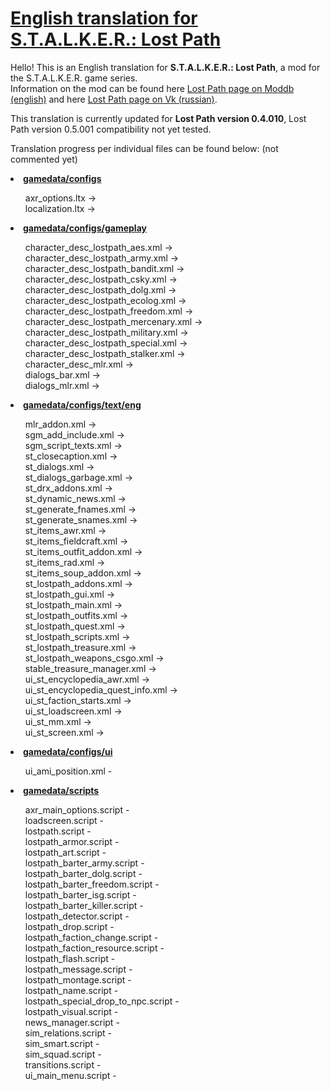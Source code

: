 <h1><a href="https://github.com/thorbits/lost-path-english-translation">English translation for S.T.A.L.K.E.R.: Lost Path</a></h1>

<p>Hello! This is an English translation for <b>S.T.A.L.K.E.R.: Lost Path</b>, a mod for the S.T.A.L.K.E.R. game series.<br>
Information on the mod can be found here <a href="http://www.moddb.com/mods/lost-path">Lost Path page on Moddb (english)</a> and here <a href="http://vk.com/lp_coc">Lost Path page on Vk (russian)</a>.</p>

<p>This translation is currently updated for <b>Lost Path version 0.4.010</b>, Lost Path version 0.5.001 compatibility not yet tested.</p>

<p>Translation progress per individual files can be found below: (not commented yet)</p>

<p><strong><li><a href="https://github.com/thorbits/lost-path-english-translation/tree/master/gamedata/configs">gamedata/configs</a></strong></p>
<ul>
axr_options.ltx &rarr;
<br />
localization.ltx &rarr;
<br /></ul>

<p><li><strong><a href="https://github.com/thorbits/lost-path-english-translation/tree/master/gamedata/configs/gameplay">gamedata/configs/gameplay</a></strong></p>
<ul style="list-style-type:circle">
character_desc_lostpath_aes.xml &rarr;
<br>
character_desc_lostpath_army.xml &rarr;
<br>
character_desc_lostpath_bandit.xml &rarr;
<br>
character_desc_lostpath_csky.xml &rarr;
<br>
character_desc_lostpath_dolg.xml &rarr;
<br>
character_desc_lostpath_ecolog.xml &rarr;
<br>
character_desc_lostpath_freedom.xml &rarr;
<br>
character_desc_lostpath_mercenary.xml &rarr;
<br>
character_desc_lostpath_military.xml &rarr;
<br>
character_desc_lostpath_special.xml &rarr;
<br>
character_desc_lostpath_stalker.xml &rarr;
<br>
character_desc_mlr.xml &rarr;
<br>
dialogs_bar.xml &rarr;
<br>
dialogs_mlr.xml &rarr;
<br></ul></li>

<p><li><strong><a href="https://github.com/thorbits/lost-path-english-translation/tree/master/gamedata/configs/text/eng">gamedata/configs/text/eng</a></strong></p>
<ul style="list-style-type:circle">
mlr_addon.xml &rarr;
<br>
sgm_add_include.xml &rarr;
<br>
sgm_script_texts.xml &rarr;
<br>
st_closecaption.xml &rarr;
<br>
st_dialogs.xml &rarr;
<br>
st_dialogs_garbage.xml &rarr;
<br>
st_drx_addons.xml &rarr;
<br>
st_dynamic_news.xml &rarr;
<br>
st_generate_fnames.xml &rarr;
<br>
st_generate_snames.xml &rarr;
<br>
st_items_awr.xml &rarr;
<br>
st_items_fieldcraft.xml &rarr;
<br>
st_items_outfit_addon.xml &rarr;
<br>
st_items_rad.xml &rarr;
<br>
st_items_soup_addon.xml &rarr;
<br>
st_lostpath_addons.xml &rarr;
<br>
st_lostpath_gui.xml &rarr;
<br>
st_lostpath_main.xml &rarr;
<br>
st_lostpath_outfits.xml &rarr;
<br>
st_lostpath_quest.xml &rarr;
<br>
st_lostpath_scripts.xml &rarr;
<br>
st_lostpath_treasure.xml &rarr;
<br>
st_lostpath_weapons_csgo.xml &rarr;
<br>
stable_treasure_manager.xml &rarr;
<br>
ui_st_encyclopedia_awr.xml &rarr;
<br>
ui_st_encyclopedia_quest_info.xml &rarr;
<br>
ui_st_faction_starts.xml &rarr;
<br>
ui_st_loadscreen.xml &rarr;
<br>
ui_st_mm.xml &rarr;
<br>
ui_st_screen.xml &rarr;
<br></ul></li>

<p><li><strong><a href="https://github.com/thorbits/lost-path-english-translation/tree/master/gamedata/configs/ui">gamedata/configs/ui</a></strong></p>
<ul style="list-style-type:circle">
ui_ami_position.xml                   - 
<br></ul></li>

<p><strong><li><a href="https://github.com/thorbits/lost-path-english-translation/tree/master/gamedata/scripts">gamedata/scripts</a></strong></p>
<ul style="list-style-type:circle">
axr_main_options.script               - 
<br>
loadscreen.script                     - 
<br>
lostpath.script                       - 
<br>
lostpath_armor.script                 - 
<br>
lostpath_art.script                   - 
<br>
lostpath_barter_army.script           - 
<br>
lostpath_barter_dolg.script           - 
<br>
lostpath_barter_freedom.script        - 
<br>
lostpath_barter_isg.script            - 
<br>
lostpath_barter_killer.script         - 
<br>
lostpath_detector.script              - 
<br>
lostpath_drop.script                  - 
<br>
lostpath_faction_change.script        - 
<br>
lostpath_faction_resource.script      - 
<br>
lostpath_flash.script                 - 
<br>
lostpath_message.script               - 
<br>
lostpath_montage.script               - 
<br>
lostpath_name.script                  - 
<br>
lostpath_special_drop_to_npc.script   - 
<br>
lostpath_visual.script                - 
<br>
news_manager.script                   - 
<br>
sim_relations.script                  - 
<br>
sim_smart.script                      - 
<br>
sim_squad.script                      - 
<br>
transitions.script                    - 
<br>
ui_main_menu.script                   - 
<br></ul></li>
